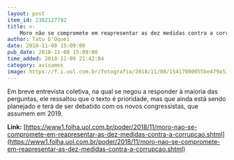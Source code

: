 ```yaml
---
layout: post
item_id: 2382127792
title: >-
    Moro não se compromete em reapresentar as dez medidas contra a corrupção
author: Tatu D'Oquei
date: 2018-11-08 15:09:00
pub_date: 2018-11-08 15:09:00
time_added: 2018-11-09 21:42:04
category: avisamos
image: https://f.i.uol.com.br/fotografia/2018/11/08/15417000055be479a536912_1541700005_3x2_rt.jpg
---
```


Em breve entrevista coletiva, na qual se negou a responder à maioria das perguntas, ele ressaltou que o texto é prioridade, mas que ainda está sendo planejado e terá de ser debatido com os novos congressistas, que assumem em 2019.

**Link:** [https://www1.folha.uol.com.br/poder/2018/11/moro-nao-se-compromete-em-reapresentar-as-dez-medidas-contra-a-corrupcao.shtml](https://www1.folha.uol.com.br/poder/2018/11/moro-nao-se-compromete-em-reapresentar-as-dez-medidas-contra-a-corrupcao.shtml)

